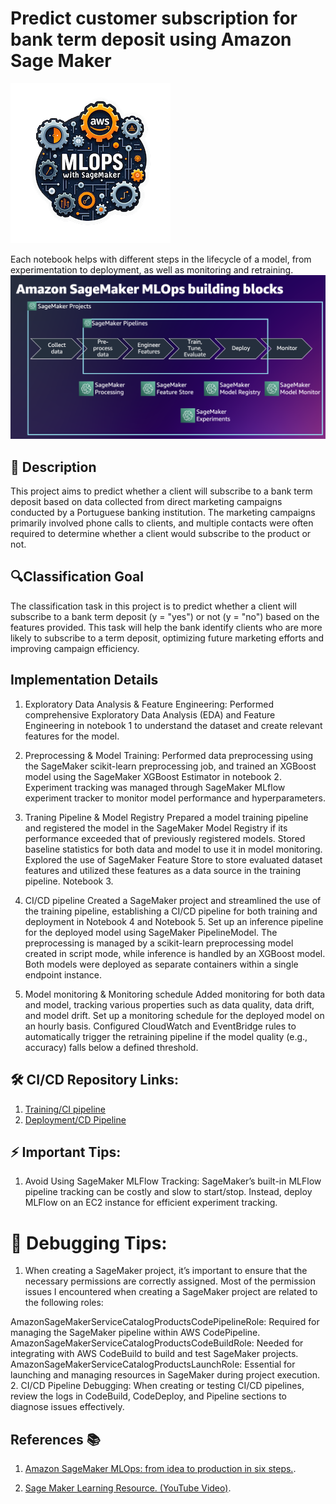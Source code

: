 # 	Predict customer subscription for bank term deposit using Amazon Sage Maker

![](./img/MLOps-with-SageMaker-small.png)


Each notebook helps with different steps in the lifecycle of a model, from experimentation to deployment, as well as monitoring and retraining.
![](img/sagemaker-mlops-building-blocks.png)


## 📄 Description

This project aims to predict whether a client will subscribe to a bank term deposit based on data collected from direct marketing campaigns conducted by a Portuguese banking institution. The marketing campaigns primarily involved phone calls to clients, and multiple contacts were often required to determine whether a client would subscribe to the product or not.

## 🔍Classification Goal
The classification task in this project is to predict whether a client will subscribe to a bank term deposit (y = "yes") or not (y = "no") based on the features provided. This task will help the bank identify clients who are more likely to subscribe to a term deposit, optimizing future marketing efforts and improving campaign efficiency.



## Implementation Details
1. Exploratory Data Analysis & Feature Engineering:
Performed comprehensive Exploratory Data Analysis (EDA) and Feature Engineering in notebook 1 to understand the dataset and create relevant features for the model.
2. Preprocessing & Model Training:
Performed data preprocessing using the SageMaker scikit-learn preprocessing job, and trained an XGBoost model using the SageMaker XGBoost Estimator in notebook 2. Experiment tracking was managed through SageMaker MLflow experiment tracker to monitor model performance and hyperparameters. 
3.  Traning Pipeline  & Model Registry
Prepared a model training pipeline and registered the model in the SageMaker Model Registry if its performance exceeded that of previously registered models. Stored baseline statistics for both data and model to use it in model monitoring. Explored the use of SageMaker Feature Store to store evaluated dataset features and utilized these features as a data source in the training pipeline. Notebook 3.
4.  CI/CD pipeline
Created a SageMaker project and streamlined the use of the training pipeline, establishing a CI/CD pipeline for both training and deployment in Notebook 4 and Notebook 5. Set up an inference pipeline for the deployed model using SageMaker PipelineModel. The preprocessing is managed by a scikit-learn preprocessing model created in script mode, while inference is handled by an XGBoost model. Both models were deployed as separate containers within a single endpoint instance.

5. Model monitoring & Monitoring schedule
Added monitoring for both data and model, tracking various properties such as data quality, data drift, and model drift. Set up a monitoring schedule for the deployed model on an hourly basis. Configured CloudWatch and EventBridge rules to automatically trigger the retraining pipeline if the model quality (e.g., accuracy) falls below a defined threshold.


## 🛠️ CI/CD Repository Links:
1. [Training/CI pipeline](https://github.com/rinkusahu1/sage-maker-ci-cd-pipeline-customer-churn-pred)
2. [Deployment/CD Pipeline](https://github.com/rinkusahu1/sage-maker-ci-cd-pipeline-customer-churn-pred/tree/deploy)

## ⚡️ Important Tips:
1. Avoid Using SageMaker MLFlow Tracking:
SageMaker’s built-in MLFlow pipeline tracking can be costly and slow to start/stop. Instead, deploy MLFlow on an EC2 instance for efficient experiment tracking.

# 🐞 Debugging Tips:
1. When creating a SageMaker project, it’s important to ensure that the necessary permissions are correctly assigned. Most of the permission issues I encountered when creating a SageMaker project are related to the following roles:

AmazonSageMakerServiceCatalogProductsCodePipelineRole: Required for managing the SageMaker pipeline within AWS CodePipeline.
AmazonSageMakerServiceCatalogProductsCodeBuildRole: Needed for integrating with AWS CodeBuild to build and test SageMaker projects.
AmazonSageMakerServiceCatalogProductsLaunchRole: Essential for launching and managing resources in SageMaker during project execution.
2. CI/CD Pipeline Debugging:
When creating or testing CI/CD pipelines, review the logs in CodeBuild, CodeDeploy, and Pipeline sections to diagnose issues effectively.



## References 📚

1. [Amazon SageMaker MLOps: from idea to production in six steps.](https://catalog.us-east-1.prod.workshops.aws/workshops/741835d3-a2bf-4cb6-81f0-d0bb4a62edca/en-US/01-lab-01).

2. [Sage Maker Learning Resource. (YouTube Video)](https://www.youtube.com/watch?v=uQc8Itd4UTs&list=PLhr1KZpdzukcOr_6j_zmSrvYnLUtgqsZz). 










